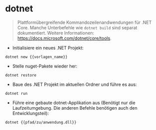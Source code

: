 # dotnet

> Plattformübergreifende Kommandozeilenandwendungen für .NET Core.
> Manche Unterbefehle wie `dotnet build` sind separat dokumentiert.
> Weitere Informationen: <https://docs.microsoft.com/dotnet/core/tools>.

- Initialisiere ein neues .NET Projekt:

`dotnet new {{vorlagen_name}}`

- Stelle nuget-Pakete wieder her:

`dotnet restore`

- Baue des .NET Projekt im aktuellen Ordner und führe es aus:

`dotnet run`

- Führe eine gebaute dotnet-Applikation aus (Benötigt nur die Laufzeitumgebung. Die anderen Befehle benötigen auch den Entwicklungsteil):

`dotnet {{pfad/zu/anwendung.dll}}`
